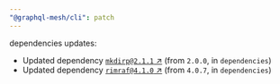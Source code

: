 ```yaml
---
"@graphql-mesh/cli": patch
---
```

dependencies updates:
  - Updated dependency [`mkdirp@2.1.1` ↗︎](https://www.npmjs.com/package/mkdirp/v/2.1.1) (from `2.0.0`, in `dependencies`)
  - Updated dependency [`rimraf@4.1.0` ↗︎](https://www.npmjs.com/package/rimraf/v/4.1.0) (from `4.0.7`, in `dependencies`)
